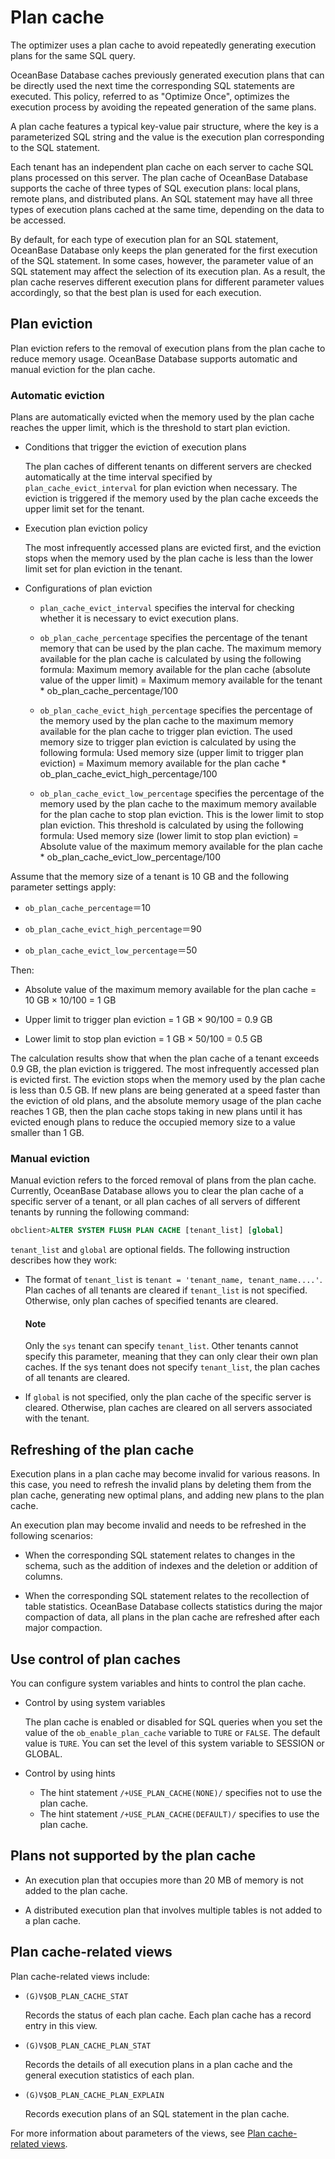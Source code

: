 # Plan cache

The optimizer uses a plan cache to avoid repeatedly generating execution plans for the same SQL query.

OceanBase Database caches previously generated execution plans that can be directly used the next time the corresponding SQL statements are executed. This policy, referred to as "Optimize Once", optimizes the execution process by avoiding the repeated generation of the same plans.

A plan cache features a typical key-value pair structure, where the key is a parameterized SQL string and the value is the execution plan corresponding to the SQL statement.

Each tenant has an independent plan cache on each server to cache SQL plans processed on this server. The plan cache of OceanBase Database supports the cache of three types of SQL execution plans: local plans, remote plans, and distributed plans. An SQL statement may have all three types of execution plans cached at the same time, depending on the data to be accessed.

By default, for each type of execution plan for an SQL statement, OceanBase Database only keeps the plan generated for the first execution of the SQL statement. In some cases, however, the parameter value of an SQL statement may affect the selection of its execution plan. As a result, the plan cache reserves different execution plans for different parameter values accordingly, so that the best plan is used for each execution.

## Plan eviction

Plan eviction refers to the removal of execution plans from the plan cache to reduce memory usage. OceanBase Database supports automatic and manual eviction for the plan cache.

### Automatic eviction

Plans are automatically evicted when the memory used by the plan cache reaches the upper limit, which is the threshold to start plan eviction.

* Conditions that trigger the eviction of execution plans

   The plan caches of different tenants on different servers are checked automatically at the time interval specified by `plan_cache_evict_interval` for plan eviction when necessary. The eviction is triggered if the memory used by the plan cache exceeds the upper limit set for the tenant.

* Execution plan eviction policy

   The most infrequently accessed plans are evicted first, and the eviction stops when the memory used by the plan cache is less than the lower limit set for plan eviction in the tenant.

* Configurations of plan eviction

   * `plan_cache_evict_interval` specifies the interval for checking whether it is necessary to evict execution plans.

   * `ob_plan_cache_percentage` specifies the percentage of the tenant memory that can be used by the plan cache. The maximum memory available for the plan cache is calculated by using the following formula: Maximum memory available for the plan cache (absolute value of the upper limit) = Maximum memory available for the tenant * ob_plan_cache_percentage/100

   * `ob_plan_cache_evict_high_percentage` specifies the percentage of the memory used by the plan cache to the maximum memory available for the plan cache to trigger plan eviction. The used memory size to trigger plan eviction is calculated by using the following formula: Used memory size (upper limit to trigger plan eviction) = Maximum memory available for the plan cache * ob_plan_cache_evict_high_percentage/100

   * `ob_plan_cache_evict_low_percentage` specifies the percentage of the memory used by the plan cache to the maximum memory available for the plan cache to stop plan eviction. This is the lower limit to stop plan eviction. This threshold is calculated by using the following formula: Used memory size (lower limit to stop plan eviction) = Absolute value of the maximum memory available for the plan cache * ob_plan_cache_evict_low_percentage/100

Assume that the memory size of a tenant is 10 GB and the following parameter settings apply:

* `ob_plan_cache_percentage`＝10

* `ob_plan_cache_evict_high_percentage`＝90

* `ob_plan_cache_evict_low_percentage`＝50

Then:

* Absolute value of the maximum memory available for the plan cache = 10 GB × 10/100 = 1 GB

* Upper limit to trigger plan eviction = 1 GB × 90/100 = 0.9 GB

* Lower limit to stop plan eviction = 1 GB × 50/100 = 0.5 GB

The calculation results show that when the plan cache of a tenant exceeds 0.9 GB, the plan eviction is triggered. The most infrequently accessed plan is evicted first. The eviction stops when the memory used by the plan cache is less than 0.5 GB.  If new plans are being generated at a speed faster than the eviction of old plans, and the absolute memory usage of the plan cache reaches 1 GB, then the plan cache stops taking in new plans until it has evicted enough plans to reduce the occupied memory size to a value smaller than 1 GB.

### Manual eviction

Manual eviction refers to the forced removal of plans from the plan cache. Currently, OceanBase Database allows you to clear the plan cache of a specific server of a tenant, or all plan caches of all servers of different tenants by running the following command:

```sql
obclient>ALTER SYSTEM FLUSH PLAN CACHE [tenant_list] [global]
```

`tenant_list` and `global` are optional fields. The following instruction describes how they work:

* The format of `tenant_list` is `tenant = 'tenant_name, tenant_name....'`. Plan caches of all tenants are cleared if `tenant_list` is not specified. Otherwise, only plan caches of specified tenants are cleared.

  <main id="notice" type='explain'>
    <h4>Note</h4>
    <p>Only the <code>sys</code> tenant can specify <code>tenant_list</code>. Other tenants cannot specify this parameter, meaning that they can only clear their own plan caches. If the sys tenant does not specify <code>tenant_list</code>, the plan caches of all tenants are cleared. </p>
  </main>

* If `global` is not specified, only the plan cache of the specific server is cleared. Otherwise, plan caches are cleared on all servers associated with the tenant.

## Refreshing of the plan cache

Execution plans in a plan cache may become invalid for various reasons. In this case, you need to refresh the invalid plans by deleting them from the plan cache, generating new optimal plans, and adding new plans to the plan cache.

An execution plan may become invalid and needs to be refreshed in the following scenarios:

* When the corresponding SQL statement relates to changes in the schema, such as the addition of indexes and the deletion or addition of columns.

* When the corresponding SQL statement relates to the recollection of table statistics. OceanBase Database collects statistics during the major compaction of data, all plans in the plan cache are refreshed after each major compaction.

## Use control of plan caches

You can configure system variables and hints to control the plan cache.

* Control by using system variables

   The plan cache is enabled or disabled for SQL queries when you set the value of the `ob_enable_plan_cache` variable to `TURE` or `FALSE`. The default value is `TURE`. You can set the level of this system variable to SESSION or GLOBAL.

* Control by using hints

   * The hint statement `/+USE_PLAN_CACHE(NONE)/` specifies not to use the plan cache.
   * The hint statement `/+USE_PLAN_CACHE(DEFAULT)/` specifies to use the plan cache.

## Plans not supported by the plan cache

* An execution plan that occupies more than 20 MB of memory is not added to the plan cache.

* A distributed execution plan that involves multiple tables is not added to a plan cache.

## Plan cache-related views

Plan cache-related views include:

* `(G)V$OB_PLAN_CACHE_STAT`

   Records the status of each plan cache. Each plan cache has a record entry in this view.

* `(G)V$OB_PLAN_CACHE_PLAN_STAT`

   Records the details of all execution plans in a plan cache and the general execution statistics of each plan.

* `(G)V$OB_PLAN_CACHE_PLAN_EXPLAIN`

   Records execution plans of an SQL statement in the plan cache.

For more information about parameters of the views, see [Plan cache-related views](../400.sql-optimization/300.monitor-sql-execution-performance/300.plan-cache-view.md).
